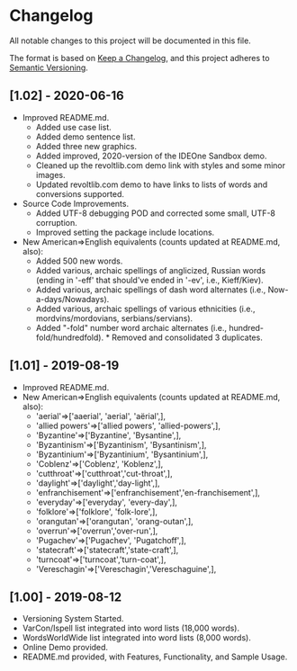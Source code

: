 ﻿# Changelog

All notable changes to this project will be documented in this file.

The format is based on [Keep a Changelog](https://keepachangelog.com/en/1.0.0/), and this project adheres
to [Semantic Versioning](https://semver.org/spec/v2.0.0.html).

## [1.02] - 2020-06-16

- Improved README.md. 
  * Added use case list. 
  * Added demo sentence list. 
  * Added three new graphics. 
  * Added improved, 2020-version of the IDEOne Sandbox demo. 
  * Cleaned up the revoltlib.com demo link with styles and some minor images. 
  * Updated revoltlib.com demo to have links to lists of words and conversions supported.
- Source Code Improvements.
  * Added UTF-8 debugging POD and corrected some small, UTF-8 corruption. 
  * Improved setting the package include locations.
- New American=>English equivalents (counts updated at README.md, also):
  * Added 500 new words. 
  * Added various, archaic spellings of anglicized, Russian words (ending in '-eff' that
  should've ended in '-ev', i.e., Kieff/Kiev). 
  * Added various, archaic spellings of dash word alternates (i.e.,
  Now-a-days/Nowadays). 
  * Added various, archaic spellings of various ethnicities (i.e., mordvins/mordovians,
  serbians/servians). 
  * Added "-fold" number word archaic alternates (i.e., hundred-fold/hundredfold). * Removed and
  consolidated 3 duplicates.

## [1.01] - 2019-08-19

- Improved README.md.
- New American=>English equivalents (counts updated at README.md, also):
    * 'aerial'=>['aaerial', 'aerial', 'aërial',],
    * 'allied powers'=>['allied powers', 'allied-powers',],
    * 'Byzantine'=>['Byzantine', 'Bysantine',],
    * 'Byzantinism'=>['Byzantinism', 'Bysantinism',],
    * 'Byzantinium'=>['Byzantinium', 'Bysantinium',],
    * 'Coblenz'=>['Coblenz', 'Koblenz',],
    * 'cutthroat'=>['cutthroat','cut-throat',],
    * 'daylight'=>['daylight','day-light',],
    * 'enfranchisement'=>['enfranchisement','en-franchisement',],
    * 'everyday'=>['everyday', 'every-day',],
    * 'folklore'=>['folklore', 'folk-lore',],
    * 'orangutan'=>['orangutan', 'orang-outan',],
    * 'overrun'=>['overrun','over-run',],
    * 'Pugachev'=>['Pugachev', 'Pugatchoff',],
    * 'statecraft'=>['statecraft','state-craft',],
    * 'turncoat'=>['turncoat','turn-coat',],
    * 'Vereschagin'=>['Vereschagin','Vereschaguine',],

## [1.00] - 2019-08-12

- Versioning System Started.
- VarCon/Ispell list integrated into word lists (18,000 words).
- WordsWorldWide list integrated into word lists (8,000 words).
- Online Demo provided.
- README.md provided, with Features, Functionality, and Sample Usage.
